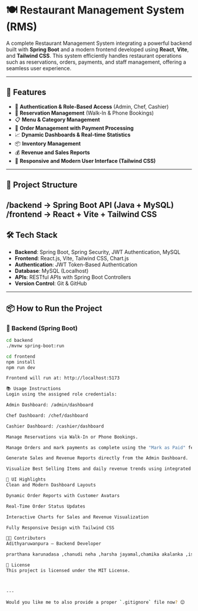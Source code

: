 # 🍽️ Restaurant Management System (RMS)

A complete Restaurant Management System integrating a powerful backend built with **Spring Boot** and a modern frontend developed using **React**, **Vite**, and **Tailwind CSS**. This system efficiently handles restaurant operations such as reservations, orders, payments, and staff management, offering a seamless user experience.

---

## 🚀 Features

- 🔐 **Authentication & Role-Based Access** (Admin, Chef, Cashier)
- 📅 **Reservation Management** (Walk-In & Phone Bookings)
- 📋 **Menu & Category Management**
- 🧾 **Order Management with Payment Processing**
- 📈 **Dynamic Dashboards & Real-time Statistics**
- 📦 **Inventory Management**
- 💰 **Revenue and Sales Reports**
- 📱 **Responsive and Modern User Interface (Tailwind CSS)**

---

## 📂 Project Structure

/backend → Spring Boot API (Java + MySQL)
/frontend → React + Vite + Tailwind CSS
---

## 🛠️ Tech Stack

- **Backend**: Spring Boot, Spring Security, JWT Authentication, MySQL
- **Frontend**: React.js, Vite, Tailwind CSS, Chart.js
- **Authentication**: JWT Token-Based Authentication
- **Database**: MySQL (Localhost)
- **APIs**: RESTful APIs with Spring Boot Controllers
- **Version Control**: Git & GitHub

---

## 📦 How to Run the Project

### 📌 Backend (Spring Boot)

```bash
cd backend
./mvnw spring-boot:run

cd frontend
npm install
npm run dev

Frontend will run at: http://localhost:5173

📚 Usage Instructions
Login using the assigned role credentials:

Admin Dashboard: /admin/dashboard

Chef Dashboard: /chef/dashboard

Cashier Dashboard: /cashier/dashboard

Manage Reservations via Walk-In or Phone Bookings.

Manage Orders and mark payments as complete using the "Mark as Paid" feature.

Generate Sales and Revenue Reports directly from the Admin Dashboard.

Visualize Best Selling Items and daily revenue trends using integrated charts.

🎨 UI Highlights
Clean and Modern Dashboard Layouts

Dynamic Order Reports with Customer Avatars

Real-Time Order Status Updates

Interactive Charts for Sales and Revenue Visualization

Fully Responsive Design with Tailwind CSS

👨‍💻 Contributors
Adithyaruwanpura – Backend Developer

prarthana karunadasa ,chanudi neha ,harsha jayamal,chamika akalanka ,isuru hansa,janitha chathuranga – Frontend Developers/UI Ux Designers 

📜 License
This project is licensed under the MIT License.



---

Would you like me to also provide a proper `.gitignore` file now? 😊








